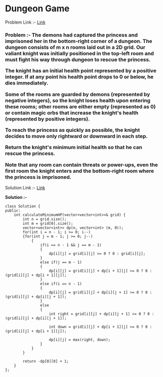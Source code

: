 # Dungeon Game

Problem Link :- [Link](https://leetcode.com/problems/dungeon-game/)

<h3>
Problem :- The demons had captured the princess and imprisoned her in the bottom-right corner of a dungeon. The dungeon consists of m x n rooms laid out in a 2D grid. Our valiant knight was initially positioned in the top-left room and must fight his way through dungeon to rescue the princess.

The knight has an initial health point represented by a positive integer. If at any point his health point drops to 0 or below, he dies immediately.

Some of the rooms are guarded by demons (represented by negative integers), so the knight loses health upon entering these rooms; other rooms are either empty (represented as 0) or contain magic orbs that increase the knight's health (represented by positive integers).

To reach the princess as quickly as possible, the knight decides to move only rightward or downward in each step.

Return the knight's minimum initial health so that he can rescue the princess.

Note that any room can contain threats or power-ups, even the first room the knight enters and the bottom-right room where the princess is imprisoned.

 
</h3>

Solution Link :- [Link](https://leetcode.com/problems/dungeon-game/submissions/875926945/)

**Solution :-**
```
class Solution {
public:
    int calculateMinimumHP(vector<vector<int>>& grid) {
        int n = grid.size(); 
        int m = grid[0].size();
        vector<vector<int>> dp(n, vector<int> (m, 0));
        for(int i = n - 1; i >= 0; i--)
        {for(int j = m - 1; j >= 0; j--)
            {
                if(i == n - 1 && j == m - 1)
                {
                    dp[i][j] = grid[i][j] >= 0 ? 0 : grid[i][j];
                }
                else if(j == m - 1)
                {
                    dp[i][j] = grid[i][j] + dp[i + 1][j] >= 0 ? 0 : (grid[i][j] + dp[i + 1][j]);
                }
                else if(i == n - 1)
                {
                    dp[i][j] = grid[i][j] + dp[i][j + 1] >= 0 ? 0 : (grid[i][j] + dp[i][j + 1]);
                }
                else
                {
                    int right = grid[i][j] + dp[i][j + 1] >= 0 ? 0 : (grid[i][j] + dp[i][j + 1]);
                    
                    int down = grid[i][j] + dp[i + 1][j] >= 0 ? 0 : (grid[i][j] + dp[i + 1][j]);
                    
                    dp[i][j] = max(right, down);
                }
            }
        }
        
        return -dp[0][0] + 1;
    }
};
```

